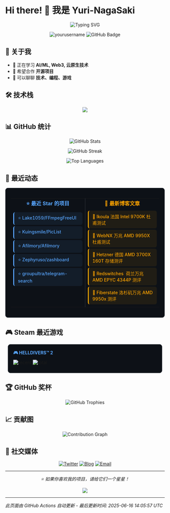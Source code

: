 # Hi there! 👋 我是 Yuri-NagaSaki

<p align="center">
  <img src="https://readme-typing-svg.herokuapp.com?font=Fira+Code&pause=1000&color=36BCF7&center=true&vCenter=true&width=435&lines=全栈开发者;开源爱好者;终身学习者;代码改变世界" alt="Typing SVG" />
</p>

<p align="center">
  <img src="https://komarev.com/ghpvc/?username=yourusername&label=Profile%20views&color=0e75b6&style=flat" alt="yourusername" />
  <img src="https://img.shields.io/github/followers/yourusername?label=Followers&style=social" alt="GitHub Badge">
</p>

## 🚀 关于我

- 🌱 正在学习 **AI/ML, Web3, 云原生技术**
- 👯 希望合作 **开源项目**
- 💬 可以聊聊 **技术、编程、游戏**

## 🛠️ 技术栈

<p align="center">
  <img src="https://skillicons.dev/icons?i=python,javascript,typescript,react,vue,nodejs,docker,kubernetes,aws,gcp,linux,git,vscode,figma" />
</p>

## 📊 GitHub 统计

<p align="center">
  <img src="https://github-readme-stats.vercel.app/api?username=Yuri-NagaSaki&show_icons=true&theme=tokyonight&hide_border=true" alt="GitHub Stats" />
</p>

<p align="center">
  <img src="https://github-readme-streak-stats.herokuapp.com/?user=Yuri-NagaSaki&theme=tokyonight&hide_border=true" alt="GitHub Streak" />
</p>

<p align="center">
  <img src="https://github-readme-stats.vercel.app/api/top-langs/?username=Yuri-NagaSaki&layout=compact&theme=tokyonight&hide_border=true" alt="Top Languages" />
</p>

## 🌟 最近动态

<!-- GITHUB_STARS:START -->

<div style="border: 1px solid #30363d; border-radius: 8px; padding: 16px; background: #0d1117;">
  <table style="width: 100%; border-collapse: collapse;">
    <tr>
      <td style="width: 50%; vertical-align: top; padding-right: 8px;">
        <h4 style="margin: 0 0 12px 0; color: #58a6ff; font-size: 16px; text-align: center;">
          ⭐ 最近 Star 的项目
        </h4>
        
<div style="padding: 8px 12px; margin: 4px 0; border-radius: 6px; background: rgba(88, 166, 255, 0.08); border-left: 3px solid #58a6ff;">
  <div>
    <a href="https://github.com/Lake1059/FFmpegFreeUI" target="_blank" style="color: #58a6ff; text-decoration: none; font-weight: 500; font-size: 14px;">
      ⭐ Lake1059/FFmpegFreeUI
    </a>
  </div>
</div>

<div style="padding: 8px 12px; margin: 4px 0; border-radius: 6px; background: rgba(88, 166, 255, 0.08); border-left: 3px solid #58a6ff;">
  <div>
    <a href="https://github.com/Kuingsmile/PicList" target="_blank" style="color: #58a6ff; text-decoration: none; font-weight: 500; font-size: 14px;">
      ⭐ Kuingsmile/PicList
    </a>
  </div>
</div>

<div style="padding: 8px 12px; margin: 4px 0; border-radius: 6px; background: rgba(88, 166, 255, 0.08); border-left: 3px solid #58a6ff;">
  <div>
    <a href="https://github.com/Afilmory/Afilmory" target="_blank" style="color: #58a6ff; text-decoration: none; font-weight: 500; font-size: 14px;">
      ⭐ Afilmory/Afilmory
    </a>
  </div>
</div>

<div style="padding: 8px 12px; margin: 4px 0; border-radius: 6px; background: rgba(88, 166, 255, 0.08); border-left: 3px solid #58a6ff;">
  <div>
    <a href="https://github.com/Zephyruso/zashboard" target="_blank" style="color: #58a6ff; text-decoration: none; font-weight: 500; font-size: 14px;">
      ⭐ Zephyruso/zashboard
    </a>
  </div>
</div>

<div style="padding: 8px 12px; margin: 4px 0; border-radius: 6px; background: rgba(88, 166, 255, 0.08); border-left: 3px solid #58a6ff;">
  <div>
    <a href="https://github.com/groupultra/telegram-search" target="_blank" style="color: #58a6ff; text-decoration: none; font-weight: 500; font-size: 14px;">
      ⭐ groupultra/telegram-search
    </a>
  </div>
</div>
      </td>
      <td style="width: 50%; vertical-align: top; padding-left: 8px; border-left: 1px solid #30363d;">
        <h4 style="margin: 0 0 12px 0; color: #ffa500; font-size: 16px; text-align: center;">
          📝 最新博客文章
        </h4>
        
<div style="padding: 8px 12px; margin: 4px 0; border-radius: 6px; background: rgba(255, 165, 0, 0.08); border-left: 3px solid #ffa500;">
  <div>
    <a href="https://catcat.blog/ikoula-fr-intel-9700k-benchmark.html" target="_blank" style="color: #ffa500; text-decoration: none; font-weight: 500; font-size: 14px;">
      📝 Ikoula 法国 Intel 9700K 杜甫测试
    </a>
  </div>
</div>

<div style="padding: 8px 12px; margin: 4px 0; border-radius: 6px; background: rgba(255, 165, 0, 0.08); border-left: 3px solid #ffa500;">
  <div>
    <a href="https://catcat.blog/webnx-10g-amd-9950x-benchmark.html" target="_blank" style="color: #ffa500; text-decoration: none; font-weight: 500; font-size: 14px;">
      📝 WebNX 万兆 AMD 9950X 杜甫测试
    </a>
  </div>
</div>

<div style="padding: 8px 12px; margin: 4px 0; border-radius: 6px; background: rgba(255, 165, 0, 0.08); border-left: 3px solid #ffa500;">
  <div>
    <a href="https://catcat.blog/hetzner-de-amd-3700x-160t-hdd.html" target="_blank" style="color: #ffa500; text-decoration: none; font-weight: 500; font-size: 14px;">
      📝 Hetzner 德国 AMD 3700X 160T 存储测评
    </a>
  </div>
</div>

<div style="padding: 8px 12px; margin: 4px 0; border-radius: 6px; background: rgba(255, 165, 0, 0.08); border-left: 3px solid #ffa500;">
  <div>
    <a href="https://catcat.blog/redswitches-ams-amd-epyc-4344p-benchmark.html" target="_blank" style="color: #ffa500; text-decoration: none; font-weight: 500; font-size: 14px;">
      📝 Redswitches  荷兰万兆 AMD EPYC 4344P 测评
    </a>
  </div>
</div>

<div style="padding: 8px 12px; margin: 4px 0; border-radius: 6px; background: rgba(255, 165, 0, 0.08); border-left: 3px solid #ffa500;">
  <div>
    <a href="https://catcat.blog/fiberstate-10g-amd-9950x-benchmark-la.html" target="_blank" style="color: #ffa500; text-decoration: none; font-weight: 500; font-size: 14px;">
      📝 Fiberstate 洛杉矶万兆 AMD 9950x 测评
    </a>
  </div>
</div>
      </td>
    </tr>
  </table>
</div>
<!-- GITHUB_STARS:END -->

## 🎮 Steam 最近游戏

<!-- STEAM_GAMES:START -->

<div style="border: 1px solid #30363d; border-radius: 8px; padding: 16px; margin: 8px; background: #0d1117; display: flex; align-items: center;">
  <div style="flex: 1;">
    <h4 style="margin: 0 0 8px 0;">
      <a href="https://store.steampowered.com/app/553850/" target="_blank" style="color: #58a6ff; text-decoration: none;">
        🎮 HELLDIVERS™ 2
      </a>
    </h4>
    <div style="margin: 8px 0;">
      <img src="https://img.shields.io/badge/最近2周-25.4h-1976D2?style=flat-square" alt="recent"/>
      <img src="https://img.shields.io/badge/总时长-40.8h-4CAF50?style=flat-square" alt="total"/>
    </div>
    <div></div>
  </div>
  
</div>
<!-- STEAM_GAMES:END -->

## 🏆 GitHub 奖杯

<p align="center">
  <img src="https://github-profile-trophy.vercel.app/?username=Yuri-NagaSaki&theme=onedark&no-frame=true&row=2&column=3" alt="GitHub Trophies" />
</p>

## 📈 贡献图

<p align="center">
  <img src="https://github-readme-activity-graph.vercel.app/graph?username=Yuri-NagaSaki&theme=tokyo-night&hide_border=true" alt="Contribution Graph" />
</p>

## 🔗 社交媒体

<p align="center">
  <a href="https://twitter.com/Yuri-NagaSaki"><img src="https://img.shields.io/badge/Twitter-1DA1F2?style=for-the-badge&logo=twitter&logoColor=white" alt="Twitter"></a>
  <a href="https://catcat.blog"><img src="https://img.shields.io/badge/Blog-FF5722?style=for-the-badge&logo=blogger&logoColor=white" alt="Blog"></a>
  <a href="mailto:sa@catcat.blog"><img src="https://img.shields.io/badge/Email-D14836?style=for-the-badge&logo=gmail&logoColor=white" alt="Email"></a>
</p>

---

<p align="center">
  <i>⭐️ 如果你喜欢我的项目，请给它们一个星星！</i>
</p>

<p align="center">
  <img src="https://capsule-render.vercel.app/api?type=waving&color=gradient&height=60&section=footer" />
</p>

---
*此页面由 GitHub Actions 自动更新 - 最后更新时间: <!-- UPDATE_TIME:START -->2025-06-16 14:05:57 UTC<!-- UPDATE_TIME:END -->* 
